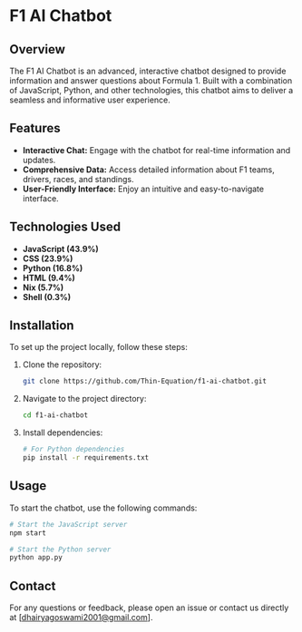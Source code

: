 # F1 AI Chatbot

## Overview

The F1 AI Chatbot is an advanced, interactive chatbot designed to provide information and answer questions about Formula 1. Built with a combination of JavaScript, Python, and other technologies, this chatbot aims to deliver a seamless and informative user experience.

## Features

- **Interactive Chat:** Engage with the chatbot for real-time information and updates.
- **Comprehensive Data:** Access detailed information about F1 teams, drivers, races, and standings.
- **User-Friendly Interface:** Enjoy an intuitive and easy-to-navigate interface.

## Technologies Used

- **JavaScript (43.9%)**
- **CSS (23.9%)**
- **Python (16.8%)**
- **HTML (9.4%)**
- **Nix (5.7%)**
- **Shell (0.3%)**

## Installation

To set up the project locally, follow these steps:

1. Clone the repository:
   ```bash
   git clone https://github.com/Thin-Equation/f1-ai-chatbot.git
   ```
2. Navigate to the project directory:
   ```bash
   cd f1-ai-chatbot
   ```
3. Install dependencies:
   ```bash
   # For Python dependencies
   pip install -r requirements.txt
   ```

## Usage

To start the chatbot, use the following commands:

```bash
# Start the JavaScript server
npm start

# Start the Python server
python app.py
```


## Contact

For any questions or feedback, please open an issue or contact us directly at [dhairyagoswami2001@gmail.com].
